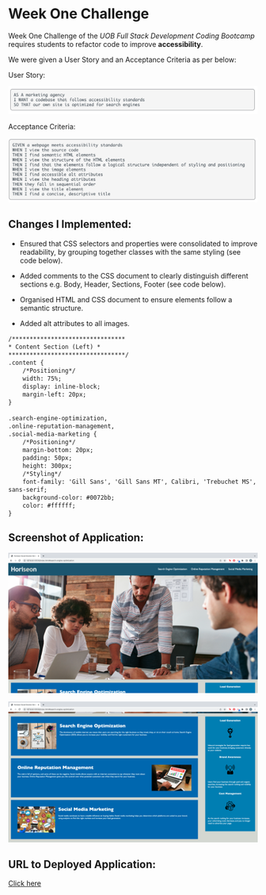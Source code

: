 # Week One Challenge

Week One Challenge of the *UOB Full Stack Development Coding Bootcamp* requires students to refactor code to improve **accessibility**.

We were given a User Story and an Acceptance Criteria as per below:

User Story:

![User Story](./assets/images/user-story.png) 

Acceptance Criteria:

![Acceptance Criteria](./assets/images/acceptance-crit.png) 

## Changes I Implemented:

* Ensured that CSS selectors and properties were consolidated to improve readability, by grouping together classes with the same styling (see code below).

* Added comments to the CSS document to clearly distinguish different sections e.g. Body, Header, Sections, Footer (see code below). 

* Organised HTML and CSS document to ensure elements follow a semantic structure. 

* Added alt attributes to all images.

```
/********************************
* Content Section (Left) *
*********************************/
.content {
    /*Positioning*/
    width: 75%;
    display: inline-block;
    margin-left: 20px;
}

.search-engine-optimization,
.online-reputation-management,
.social-media-marketing {
    /*Positioning*/
    margin-bottom: 20px;
    padding: 50px;
    height: 300px;
    /*Styling*/
    font-family: 'Gill Sans', 'Gill Sans MT', Calibri, 'Trebuchet MS', sans-serif;
    background-color: #0072bb;
    color: #ffffff;
}
```
## Screenshot of Application:

![Deployed Application Screenshot](./assets/images/application-1.png) 

![Deployed Application Screenshot](./assets/images/application-2.png) 

## URL to Deployed Application:

[Click here](https://priscillaluong.github.io/week-one-challenge/) 

